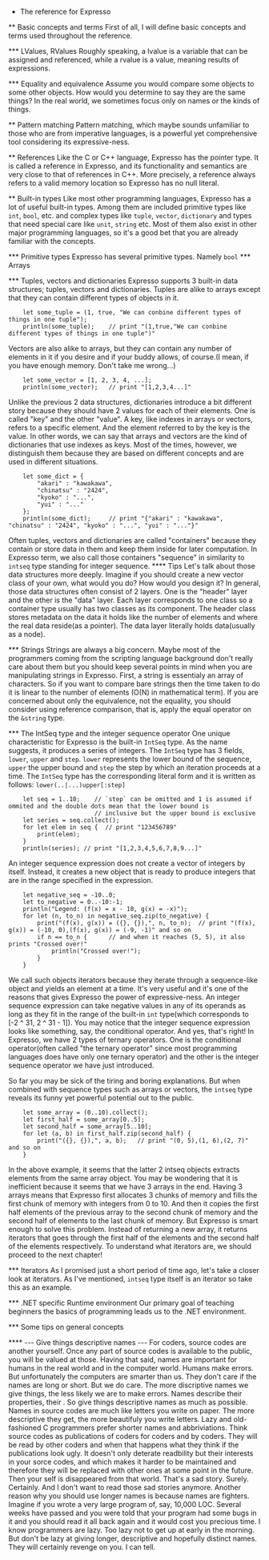 * The reference for Expresso

** Basic concepts and terms
First of all, I will define basic concepts and terms used throughout the reference.

*** LValues, RValues
Roughly speaking, a lvalue is a variable that can be assigned and referenced, while a rvalue is a value, meaning results of expressions.

*** Equality and equivalence
Assume you would compare some objects to some other objects. How would you determine to say they are the same things? In the real world, we sometimes focus only on names or the kinds of things. 

** Pattern matching
Pattern matching, which maybe sounds unfamiliar to those who are from imperative languages, is a powerful yet comprehensive tool considering its expressive-ness.

** References
Like the C or C++ language, Expresso has the pointer type. It is called a reference in Expresso, and its functionality and semantics are very close to that of references in C++. More precisely, a reference always refers to a valid memory location so Expresso has no null literal.

** Built-in types
Like most other programming languages, Expresso has a lot of useful built-in types. Among them are included primitive types like `int`, `bool`, etc. and complex types like `tuple`, `vector`, `dictionary` and types that need special care like `unit`, `string` etc. Most of them also exist in other major programming languages, so it's a good bet that you are already familiar with the concepts.

*** Primitive types
Expresso has several primitive types. Namely `bool` 
*** Arrays

*** Tuples, vectors and dictionaries
Expresso supports 3 built-in data structures; tuples, vectors and dictionaries.
Tuples are alike to arrays except that they can contain different types of objects in it.
```Expresso
    let some_tuple = (1, true, "We can conbine different types of things in one tuple");
    println(some_tuple);    // print "(1,true,"We can conbine different types of things in one tuple")"
```
Vectors are also alike to arrays, but they can contain any number of elements in it if you desire and if your buddy allows, of course.(I mean, if you have enough memory. Don't take me wrong...)
```Expresso
    let some_vector = [1, 2, 3, 4, ...];
    println(some_vector);   // print "[1,2,3,4...]"
```
Unlike the previous 2 data structures, dictionaries introduce a bit different story because they should have 2 values for each of their elements.
One is called "key" and the other "value". A key, like indexes in arrays or vectors, refers to a specific element. And the element referred to by the key is the value. In other words, we can say that arrays and vectors are the kind of dictionaries that use indexes as keys. Most of the times, however, we distinguish them because they are based on different concepts and are used in different situations.
```Expresso
    let some_dict = {
        "akari" : "kawakawa",
        "chinatsu" : "2424",
        "kyoko" : "...",
        "yui" : "..."
    };
    println(some_dict);     // print "{"akari" : "kawakawa", "chinatsu" : "2424", "kyoko" : "...", "yui" : "..."}"
```
Often tuples, vectors and dictionaries are called "containers" because they contain or store data in them and keep them inside for later computation. In Expresso term, we also call those containers "sequence" in similarity to `intseq` type standing for integer sequence.
**** Tips
Let's talk about those data structures more deeply. Imagine if you should create a new vector class of your own, what would you do? How would you design it? 
In general, those data structures often consist of 2 layers. One is the "header" layer and the other is the "data" layer. Each layer corresponds to one class so a container type usually has two classes as its component. The header class stores metadata on the data it holds like the number of elements and where the real data reside(as a pointer). The data layer literally holds data(usually as a node). 

*** Strings
Strings are always a big concern. Maybe most of the programmers coming from the scripting language background don't really care about them but you should keep several points in mind when you are manipulating strings in Expresso.
First, a string is essentialy an array of characters. So if you want to compare bare strings then the time taken to do it is linear to the number of elements (O(N) in mathematical term). If you are concerned about only the equivalence, not the equality, you should consider using reference comparison, that is, apply the equal operator on the `&string` type.

*** The IntSeq type and the integer sequence operator
One unique characteristic for Expresso is the built-in `IntSeq` type. As the name suggests, it produces a series of integers.
The `IntSeq` type has 3 fields, `lower`, `upper` and `step`. `lower` represents the lower bound of the sequence, `upper` the upper bound and `step` the step by which an iteration proceeds at a time.
The `IntSeq` type has the corresponding literal form and it is written as follows:
`lower(..|...)upper[:step]`
```Expresso
    let seq = 1..10;    // `step` can be omitted and 1 is assumed if ommited and the double dots mean that the lower bound is
                        // inclusive but the upper bound is exclusive
    let series = seq.collect();
    for let elem in seq {  // print "123456789"
        print(elem);
    }
    println(series); // print "[1,2,3,4,5,6,7,8,9...]"
```
An integer sequence expression does not create a vector of integers by itself. Instead, it creates a new object that is ready to produce integers that are in the range specified in the expression.
```Expresso
    let negative_seq = -10..0;
    let to_negative = 0..-10:-1;
    println("Legend: (f(x) = x - 10, g(x) = -x)");
    for let (n, to_n) in negative_seq.zip(to_negative) {
        print("(f(x), g(x)) = ({}, {}),", n, to_n);  // print "(f(x), g(x)) = (-10, 0),(f(x), g(x)) = (-9, -1)" and so on
        if n == to_n {      // and when it reaches (5, 5), it also prints "Crossed over!"
            println("Crossed over!");
        }
    }
```
We call such objects iterators because they iterate through a sequence-like object and yields an element at a time. It's very useful and it's one of the reasons that gives Expresso the power of expressive-ness.
An integer sequence expression can take negative values in any of its operands as long as they fit in the range of the built-in `int` type(which corresponds to [-2 ^ 31, 2 ^ 31 - 1]).
You may notice that the integer sequence expression looks like something, say, the conditional operator. And yes, that's right! 
In Expresso, we have 2 types of ternary operators. One is the conditional operator(often called "the ternary operator" since most programming languages does have only one ternary operator) and the other is the integer sequence operator we have just introduced.

So far you may be sick of the tiring and boring explanations. But when combined with sequence types such as arrays or vectors, the `intseq` type reveals its funny yet powerful potential out to the public.
```Expresso
    let some_array = (0..10).collect();
    let first_half = some_array[0..5];
    let second_half = some_array[5..10];
    for let (a, b) in first_half.zip(second_half) {
        print("({}, {}),", a, b);   // print "(0, 5),(1, 6),(2, 7)" and so on
    }
```
In the above example, it seems that the latter 2 intseq objects extracts elements from the same array object.
You may be wondering that it is inefficient because it seems that we have 3 arrays in the end. Having 3 arrays means that Expresso first allocates 3 chunks of memory and fills the first chunk of memory with integers from 0 to 10. And then it copies the first half elements of the previous array to the second chunk of memory and the second half of elements to the last chunk of memory.
But Expresso is smart enough to solve this problem. Instead of returning a new array, it returns iterators that goes through the first half of the elements and the second half of the elements respectively. To understand what iterators are, we should proceed to the next chapter!

*** Iterators
As I promised just a short period of time ago, let's take a closer look at iterators.
As I've mentioned, `intseq` type itself is an iterator so take this as an example.

*** .NET specific Runtime environment
Our primary goal of teaching beginners the basics of programming leads us to the .NET environment.

*** Some tips on general concepts

**** --- Give things descriptive names ---
For coders, source codes are another yourself. Once any part of source codes is available to the public, you will be valued at those. Having that said, names are important for humans in the real world and in the computer world. Humans make errors. But unfortunately the computers are smarter than us. They don't care if the names are long or short. But we do care. The more discriptive names we give things, the less likely we are to make errors. Names describe their properties, their . So give things descriptive names as much as possible. Names in source codes are much like letters you write on paper. The more descriptive they get, the more beautifuly you write letters. Lazy and old-fashioned C programmers prefer shorter names and abbriviations. Think source codes as publications of coders for coders and by coders. They will be read by other coders and when that happens what they think if the publications look ugly. It doesn't only deterate readbility but their interests in your sorce codes, and which makes it harder to be maintained and therefore they will be replaced with other ones at some point in the future. Then your self is disappeared from that world. That's a sad story. Surely. Certainly. And I don't want to read those sad stories anymore.
Another reason why you should use longer names is because names are fighters. Imagine if you wrote a very large program of, say, 10,000 LOC. Several weeks have passed and you were told that your program had some bugs in it and you should read it all back again and it would cost you precious time. I know programmers are lazy. Too lazy not to get up at early in the morning. But don't be lazy at giving longer, descriptive and hopefully distinct names. They will certainly revenge on you. I can tell.